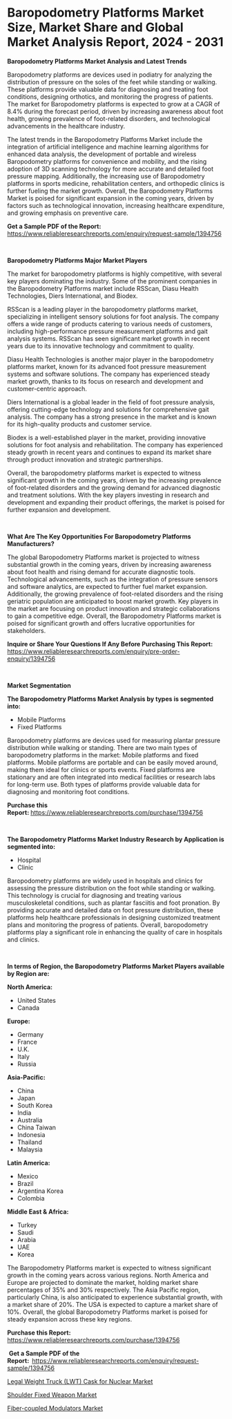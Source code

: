 <p><h1>Baropodometry Platforms Market Size, Market Share and Global Market Analysis Report, 2024 - 2031</h1></p><p><strong>Baropodometry Platforms Market Analysis and Latest Trends</strong></p>
<p><p>Baropodometry platforms are devices used in podiatry for analyzing the distribution of pressure on the soles of the feet while standing or walking. These platforms provide valuable data for diagnosing and treating foot conditions, designing orthotics, and monitoring the progress of patients. The market for Baropodometry platforms is expected to grow at a CAGR of 8.4% during the forecast period, driven by increasing awareness about foot health, growing prevalence of foot-related disorders, and technological advancements in the healthcare industry.</p><p>The latest trends in the Baropodometry Platforms Market include the integration of artificial intelligence and machine learning algorithms for enhanced data analysis, the development of portable and wireless Baropodometry platforms for convenience and mobility, and the rising adoption of 3D scanning technology for more accurate and detailed foot pressure mapping. Additionally, the increasing use of Baropodometry platforms in sports medicine, rehabilitation centers, and orthopedic clinics is further fueling the market growth. Overall, the Baropodometry Platforms Market is poised for significant expansion in the coming years, driven by factors such as technological innovation, increasing healthcare expenditure, and growing emphasis on preventive care.</p></p>
<p><strong>Get a Sample PDF of the Report:&nbsp;</strong> <a href="https://www.reliableresearchreports.com/enquiry/request-sample/1394756">https://www.reliableresearchreports.com/enquiry/request-sample/1394756</a></p>
<p>&nbsp;</p>
<p><strong>Baropodometry Platforms Major Market Players</strong></p>
<p><p>The market for baropodometry platforms is highly competitive, with several key players dominating the industry. Some of the prominent companies in the Baropodometry Platforms market include RSScan, Diasu Health Technologies, Diers International, and Biodex.</p><p>RSScan is a leading player in the baropodometry platforms market, specializing in intelligent sensory solutions for foot analysis. The company offers a wide range of products catering to various needs of customers, including high-performance pressure measurement platforms and gait analysis systems. RSScan has seen significant market growth in recent years due to its innovative technology and commitment to quality.</p><p>Diasu Health Technologies is another major player in the baropodometry platforms market, known for its advanced foot pressure measurement systems and software solutions. The company has experienced steady market growth, thanks to its focus on research and development and customer-centric approach.</p><p>Diers International is a global leader in the field of foot pressure analysis, offering cutting-edge technology and solutions for comprehensive gait analysis. The company has a strong presence in the market and is known for its high-quality products and customer service.</p><p>Biodex is a well-established player in the market, providing innovative solutions for foot analysis and rehabilitation. The company has experienced steady growth in recent years and continues to expand its market share through product innovation and strategic partnerships.</p><p>Overall, the baropodometry platforms market is expected to witness significant growth in the coming years, driven by the increasing prevalence of foot-related disorders and the growing demand for advanced diagnostic and treatment solutions. With the key players investing in research and development and expanding their product offerings, the market is poised for further expansion and development.</p></p>
<p>&nbsp;</p>
<p><strong>What Are The Key Opportunities For Baropodometry Platforms Manufacturers?</strong></p>
<p><p>The global Baropodometry Platforms market is projected to witness substantial growth in the coming years, driven by increasing awareness about foot health and rising demand for accurate diagnostic tools. Technological advancements, such as the integration of pressure sensors and software analytics, are expected to further fuel market expansion. Additionally, the growing prevalence of foot-related disorders and the rising geriatric population are anticipated to boost market growth. Key players in the market are focusing on product innovation and strategic collaborations to gain a competitive edge. Overall, the Baropodometry Platforms market is poised for significant growth and offers lucrative opportunities for stakeholders.</p></p>
<p><strong>Inquire or Share Your Questions If Any Before Purchasing This Report:</strong> <a href="https://www.reliableresearchreports.com/enquiry/pre-order-enquiry/1394756">https://www.reliableresearchreports.com/enquiry/pre-order-enquiry/1394756</a></p>
<p>&nbsp;</p>
<p><strong>Market Segmentation</strong></p>
<p><strong>The Baropodometry Platforms Market Analysis by types is segmented into:</strong></p>
<p><ul><li>Mobile Platforms</li><li>Fixed Platforms</li></ul></p>
<p><p>Baropodometry platforms are devices used for measuring plantar pressure distribution while walking or standing. There are two main types of baropodometry platforms in the market: Mobile platforms and fixed platforms. Mobile platforms are portable and can be easily moved around, making them ideal for clinics or sports events. Fixed platforms are stationary and are often integrated into medical facilities or research labs for long-term use. Both types of platforms provide valuable data for diagnosing and monitoring foot conditions.</p></p>
<p><strong>Purchase this Report:&nbsp;</strong><a href="https://www.reliableresearchreports.com/purchase/1394756">https://www.reliableresearchreports.com/purchase/1394756</a></p>
<p>&nbsp;</p>
<p><strong>The Baropodometry Platforms Market Industry Research by Application is segmented into:</strong></p>
<p><ul><li>Hospital</li><li>Clinic</li></ul></p>
<p><p>Baropodometry platforms are widely used in hospitals and clinics for assessing the pressure distribution on the foot while standing or walking. This technology is crucial for diagnosing and treating various musculoskeletal conditions, such as plantar fasciitis and foot pronation. By providing accurate and detailed data on foot pressure distribution, these platforms help healthcare professionals in designing customized treatment plans and monitoring the progress of patients. Overall, baropodometry platforms play a significant role in enhancing the quality of care in hospitals and clinics.</p></p>
<p>&nbsp;</p>
<p><strong>In terms of Region, the Baropodometry Platforms Market Players available by Region are:</strong></p>
<p>
    <p> <strong> North America: </strong>
        <ul>
            <li>United States</li>
            <li>Canada</li>
        </ul>
        </p> 
    <p> <strong> Europe: </strong>
        <ul>
            <li>Germany</li>
            <li>France</li>
            <li>U.K.</li>
            <li>Italy</li>
            <li>Russia</li>
        </ul>
        </p> 
    <p> <strong> Asia-Pacific: </strong>
        <ul>
            <li>China</li>
            <li>Japan</li>
            <li>South Korea</li>
            <li>India</li>
            <li>Australia</li>
            <li>China Taiwan</li>
            <li>Indonesia</li>
            <li>Thailand</li>
            <li>Malaysia</li>
        </ul>
        </p> 
    <p> <strong> Latin America: </strong>
        <ul>
            <li>Mexico</li>
            <li>Brazil</li>
            <li>Argentina Korea</li>
            <li>Colombia</li>
        </ul>
        </p> 
    <p> <strong> Middle East & Africa: </strong>
        <ul>
            <li>Turkey</li>
            <li>Saudi</li>
            <li>Arabia</li>
            <li>UAE</li>
            <li>Korea</li>
        </ul>
    </p>
    </p>
<p><p>The Baropodometry Platforms market is expected to witness significant growth in the coming years across various regions. North America and Europe are projected to dominate the market, holding market share percentages of 35% and 30% respectively. The Asia Pacific region, particularly China, is also anticipated to experience substantial growth, with a market share of 20%. The USA is expected to capture a market share of 10%. Overall, the global Baropodometry Platforms market is poised for steady expansion across these key regions.</p></p>
<p><strong>Purchase this Report: </strong><a href="https://www.reliableresearchreports.com/purchase/1394756">https://www.reliableresearchreports.com/purchase/1394756</a></p>
<p>&nbsp;<strong>Get a Sample PDF of the Report:&nbsp;&nbsp;</strong><a href="https://www.reliableresearchreports.com/enquiry/request-sample/1394756">https://www.reliableresearchreports.com/enquiry/request-sample/1394756</a></p>
<p><strong></strong></p>
<p><p><a href="https://medium.com/@oralhayes/legal-weight-truck-lwt-cask-for-nuclear-market-comprehensive-assessment-by-type-application-fed2dcd0cfb5">Legal Weight Truck (LWT) Cask for Nuclear Market</a></p><p><a href="https://medium.com/@oralhayes/shoulder-fixed-weapon-market-research-report-its-history-and-forecast-2024-to-2031-3bee6eb22fb6">Shoulder Fixed Weapon Market</a></p><p><a href="https://medium.com/@oralhayes/fiber-coupled-modulators-market-trends-forecast-and-competitive-analysis-to-2031-fe053d0a8cfd">Fiber-coupled Modulators Market</a></p></p>